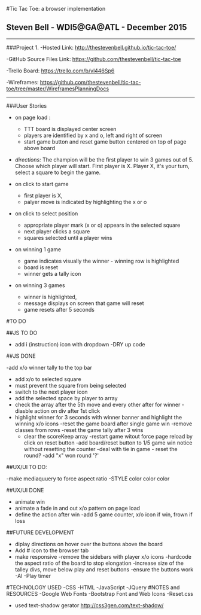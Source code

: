 #Tic Tac Toe: a browser implementation
## Steven Bell - WDI5@GA@ATL - December 2015
***
###Project 1.
-Hosted Link: http://thestevenbell.github.io/tic-tac-toe/

-GitHub Source Files Link: https://github.com/thestevenbell/tic-tac-toe

-Trello Board: https://trello.com/b/vl446Sp6

-Wireframes: https://github.com/thestevenbell/tic-tac-toe/tree/master/WireframesPlanningDocs
***

###User Stories
- on page load :
  - TTT board is displayed center screen
  - players are identified by x and o, left and right of screen
  - start game button and reset game button centered on top of page above board

- *directions:*
      The champion will be the first player to win 3 games out of 5.
      Choose which player will start.  First player is X.
      Player X, it's your turn, select a square to begin the game.
- on click to start game
  - first player is X,
  - palyer move is indicated by highlighting the x or o
- on click to select position
  - appropriate player mark (x or o) appears in the selected square
  - next player clicks a square
  - squares selected until a player wins
- on winning 1 game
  - game indicates visually the winner -  winning row is highlighted
  - board is reset
  - winner gets a tally icon
- on winning 3 games
  - winner is highlighted,
  - message displays on screen that game will reset
  - game resets after 5 seconds

#TO DO

##JS TO DO

- add i (instruction) icon with dropdown
-DRY up code

##JS DONE

-add x/o winner tally to the top bar
- add x/o to selected square
- must prevent the square from being selected
- switch to the next player icon
- add the selected space by player to array
- check the array after the 5th move and every other after for winner
-diasble action on div after 1st click
- highlight winner for 3 seconds with winner banner
  and highlight the winning x/o icons
  -reset the game board after single game win
  -remove classes from rows
-reset the game tally after 3 wins
  - clear the scoreKeep array
-restart game witout force page reload by click on reset button
-add board/reset button to 1/5 game win notice without resetting the counter
-deal with tie in game - reset the round?
-add "x" won round '?'

##UX/UI TO DO:

-make mediaquuery to force aspect ratio
-STYLE color color color

##UX/UI DONE
- animate win
- animate a fade in and out x/o pattern on page load
- define the action after win
-add 5 game counter, x/o icon if win, frown if loss

##FUTURE DEVELOPMENT
- diplay directions on hover over the buttons above the board
- Add # icon to the browser tab
- make responsive
  -remove the sidebars with player x/o icons
  -hardcode the aspect ratio of the board to stop elongation
  -increase size of the talley divs, move below play and reset buttons
  -ensure the buttons work
-AI
-Play timer

#TECHNOLOGY USED
-CSS
-HTML
-JavaScript
-JQuery
#NOTES and RESOURCES
-Google Web Fonts
-Bootstrap Font and Web Icons
-Reset.css
- used text-shadow gerator http://css3gen.com/text-shadow/




